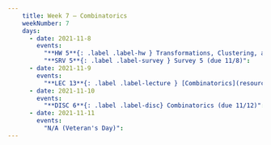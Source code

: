 ```yaml
---
    title: Week 7 – Combinatorics
    weekNumber: 7
    days:
      - date: 2021-11-8
        events:
          "**HW 5**{: .label .label-hw } Transformations, Clustering, and Probability (due 11/8)":
          "**SRV 5**{: .label .label-survey } Survey 5 (due 11/8)":
      - date: 2021-11-9
        events:
          "**LEC 13**{: .label .label-lecture } [Combinatorics](resources/lecture/lec13-filled.pdf) ([blank](resources/lecture/lec13-blank.pdf)) ([extra video](https://youtu.be/-PN1bp5AZMA))":
      - date: 2021-11-10
        events:
          "**DISC 6**{: .label .label-disc} Combinatorics (due 11/12)":
      - date: 2021-11-11
        events:
          "N/A (Veteran's Day)":
---
```


